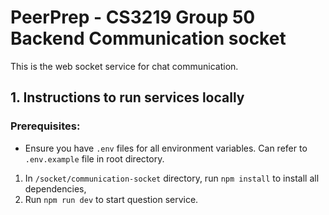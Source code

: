 # PeerPrep - CS3219 Group 50 Backend Communication socket

This is the web socket service for chat communication.

## 1. Instructions to run services locally

### Prerequisites:
* Ensure you have `.env` files for all environment variables. Can refer to `.env.example` file in root directory.

1. In `/socket/communication-socket` directory, run `npm install` to install all dependencies,
2. Run `npm run dev` to start question service.
